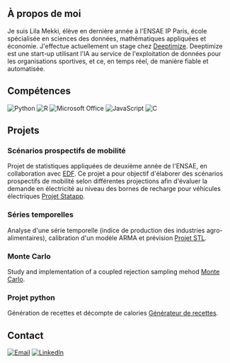 
## À propos de moi
Je suis Lila Mekki, élève en dernière année à l'ENSAE IP Paris, école spécialisée en sciences des données, mathématiques appliquées et économie. 
J'effectue actuellement un stage chez [Deeptimize](https://www.deeptimize.com/).
Deeptimize est une start-up utilisant l'IA au service de l'exploitation de données pour les organisations sportives, et ce, en temps réel, de manière fiable et automatisée.

## Compétences

![Python](https://img.shields.io/badge/python-3670A0?style=for-the-badge&logo=python&logoColor=ffdd54)
![R](https://img.shields.io/badge/r-276DC3?style=for-the-badge&logo=r&logoColor=white)
![Microsoft Office](https://img.shields.io/badge/microsoft_office-D83B01?style=for-the-badge&logo=microsoft-office&logoColor=white)
![JavaScript](https://img.shields.io/badge/javascript-F7DF1E?style=for-the-badge&logo=javascript&logoColor=black)
![C](https://img.shields.io/badge/C-00599C?style=for-the-badge&logo=c&logoColor=white)

## Projets


### Scénarios prospectifs de mobilité
Projet de statistiques appliquées de deuxième année de l'ENSAE, en collaboration avec [EDF](https://www.edf.fr/). Ce projet a pour objectif d'élaborer des scénarios prospectifs de mobilité selon différentes projections afin d'évaluer la demande en électricité au niveau des bornes de recharge pour véhicules électriques [Projet Statapp](https://github.com/mekkilila/StatApp). 

### Séries temporelles
Analyse d'une série temporelle (indice de production des industries agro-alimentaires), calibration d'un modèle ARMA et prévision [Projet STL](https://github.com/mekkilila/StatApp). 

### Monte Carlo
Study and implementation of a coupled rejection sampling mehod [Monte Carlo](https://github.com/mekkilila/Monte-Carlo-project).

### Projet python
Génération de recettes et décompte de calories [Générateur de recettes](https://github.com/mekkilila/Python-2A-Ensae).


## Contact

[![Email](https://img.shields.io/badge/email-D14836?style=for-the-badge&logo=gmail&logoColor=white)](mailto:mekkilila@yahoo.fr)
[![LinkedIn](https://img.shields.io/badge/linkedin-0077B5?style=for-the-badge&logo=linkedin&logoColor=white)](www.linkedin.com/in/lila-mekki-8410a621)
